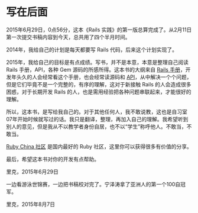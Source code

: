 # 写在后面

2015年6月29日，0点56分，这本《Rails 实践》的第一版总算完成了。从2月11日第一次提交书稿内容到今天，总共用了四个半月时间。

2014年，我给自己的计划是每天都要写 Rails 代码，后来这个计划实现了。

2015年，我给自己的目标是有点成绩。写书，并不是本意，本意是整理自己阅读 Rails 手册，API，各种 Gem 源码的所感所得。这本书的大纲来自 [Rails 手册](http://guides.rubyonrails.org/)，开发年头久的人会经常看这个手册，也会经常读源码和 [API](http://api.rubyonrails.org/)，从中解决一个个问题，但是它们毕竟不是一个完整的，有序的理解，这对于新接触 Rails 的人会造成很多困惑，对于长期开发 Rails 的人，也是需用经验把各种问题串联起来，才能很好的理解。

所以，这本书，是写给我自己的。对于其他任何人，我不敢说教，这也是自习室07年开始时候就写过的话。我只是翻译，整理，再加入自己的理解。我希望听到别人的意见，但是我从不以教学者身份自居，也不以“学生”称呼他人。不敢当，不敢当。

[Ruby China 社区](https://ruby-china.org) 是国内最好的 Ruby 社区，这里你可以获得很多有价值的分享。

最后，希望这本书对你的开发有点帮助。

里克，2015年6月29日

一边看游泳世锦赛，一边把书稿校对完了。宁泽涛拿了亚洲人的第一个100自冠军。

里克，2015年8月7日

